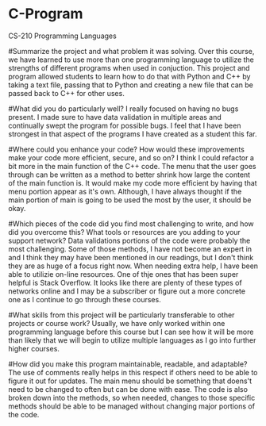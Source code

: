 # C-Program
CS-210 Programming Languages

#Summarize the project and what problem it was solving.
Over this course, we have learned to use more than one programming language to utilize the strengths of different programs when used in conjuction. This project and program allowed students to learn how to do that with Python and C++ by taking a text file, passing that to Python and creating a new file that can be passed back to C++ for other uses. 

#What did you do particularly well?
I really focused on having no bugs present. I made sure to have data validation in multiple areas and continually swept the program for possible bugs. I feel that I have been strongest in that aspect of the programs I have created as a student this far. 

#Where could you enhance your code? How would these improvements make your code more efficient, secure, and so on?
I think I could refactor a bit more in the main function of the C++ code. The menu that the user goes through can be written as a method to better shrink how large the content
of the main function is. It would make my code more efficient by having that menu portion appear as it's own. Although, I have always thought if the main portion of main
is going to be used the most by the user, it should be okay. 

#Which pieces of the code did you find most challenging to write, and how did you overcome this? What tools or resources are you adding to your support network?
Data validations portions of the code were probably the most challenging. Some of those methods, I have not become an expert in and I think they may have been 
mentioned in our readings, but I don't think they are as huge of a focus right now. When needing extra help, I have been able to utilizie on-line resources. One of thje ones that has been super helpful is Stack Overflow. It looks like there are plenty of these types of networks online and I may be a subscriber or figure out a more concrete one as I continue to go through these courses. 

#What skills from this project will be particularly transferable to other projects or course work?
Usually, we have only worked within one programming language before this course but I can see how it will be more than likely that we will begin to utilize multiple 
languages as I go into further higher courses. 

#How did you make this program maintainable, readable, and adaptable?
The use of comments really helps in this respect if others need to be able to figure it out for updates. The main menu should be something that doens't need to be changed
to often but can be done with ease. The code is also broken down into the methods, so when needed, changes to those specific methods should be able to be managed without
changing major portions of the code. 

